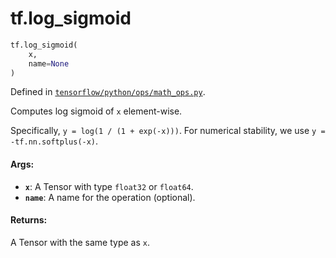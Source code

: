 <div itemscope itemtype="http://developers.google.com/ReferenceObject">
<meta itemprop="name" content="tf.log_sigmoid" />
<meta itemprop="path" content="Stable" />
</div>

# tf.log_sigmoid

``` python
tf.log_sigmoid(
    x,
    name=None
)
```



Defined in [`tensorflow/python/ops/math_ops.py`](https://www.tensorflow.org/code/tensorflow/python/ops/math_ops.py).

Computes log sigmoid of `x` element-wise.

Specifically, `y = log(1 / (1 + exp(-x)))`.  For numerical stability,
we use `y = -tf.nn.softplus(-x)`.

#### Args:

* <b>`x`</b>: A Tensor with type `float32` or `float64`.
* <b>`name`</b>: A name for the operation (optional).


#### Returns:

A Tensor with the same type as `x`.
